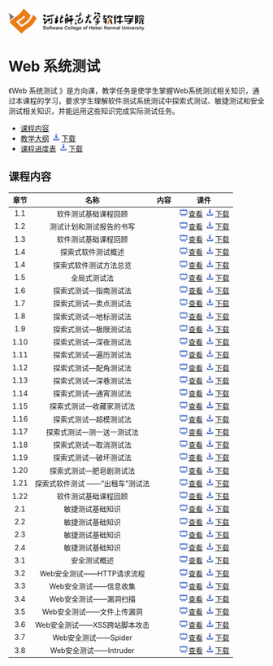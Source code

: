 <img src="./image/logo.png" height="50" /> 

# Web 系统测试 


《Web 系统测试 》是方向课，教学任务是使学生掌握Web系统测试相关知识，通过本课程的学习，要求学生理解软件测试系统测试中探索式测试、敏捷测试和安全测试相关知识，并能运用这些知识完成实际测试任务。

- [课程内容](#课程内容)
- [教学大纲](./materials/outline.pdf)   [<img src="./image/download.png" height="15" />下载](./materials/outline.docx)
- [课程进度表](./materials/schedule.pdf)   [<img src="./image/download.png" height="15" />下载](./materials/schedule.doc)

## 课程内容

| 章节 | 名称 | 内容 | 课件 |
|:---:|:---:|:---:|:---:|
| 1.1 | 软件测试基础课程回顾 || [<img src="./image/presentation.png" height="15" />查看](./materials/pdf/ch01-1.pdf) [<img src="./image/download.png" height="15" />下载](./materials/slides/ch01-1.pptx) |
| 1.2 | 测试计划和测试报告的书写 || [<img src="./image/presentation.png" height="15" />查看](./materials/pdf/ch01-2.pdf) [<img src="./image/download.png" height="15" />下载](./materials/slides/ch01-2.pptx) |
| 1.3 | 软件测试基础课程回顾 || [<img src="./image/presentation.png" height="15" />查看](./materials/pdf/ch01-3.pdf) [<img src="./image/download.png" height="15" />下载](./materials/slides/ch01-3.pptx) |
| 1.4 | 探索式软件测试概述 || [<img src="./image/presentation.png" height="15" />查看](./materials/pdf/ch01-4.pdf) [<img src="./image/download.png" height="15" />下载](./materials/slides/ch01-4.pptx) |
| 1.4 | 探索式软件测试方法总览 || [<img src="./image/presentation.png" height="15" />查看](./materials/pdf/ch01-5.pdf) [<img src="./image/download.png" height="15" />下载](./materials/slides/ch01-5.pptx) |
| 1.5 | 全局式测试法|| [<img src="./image/presentation.png" height="15" />查看](./materials/pdf/ch01-6.pdf) [<img src="./image/download.png" height="15" />下载](./materials/slides/ch01-6.pptx) |
| 1.6 | 探索式测试—指南测试法 || [<img src="./image/presentation.png" height="15" />查看](./materials/pdf/ch01-7.pdf) [<img src="./image/download.png" height="15" />下载](./materials/slides/ch01-7.pptx) |
| 1.7 | 探索式测试—卖点测试法|| [<img src="./image/presentation.png" height="15" />查看](./materials/pdf/ch01-8.pdf) [<img src="./image/download.png" height="15" />下载](./materials/slides/ch01-8.pptx) |
| 1.8 | 探索式测试—地标测试法 || [<img src="./image/presentation.png" height="15" />查看](./materials/pdf/ch01-9.pdf) [<img src="./image/download.png" height="15" />下载](./materials/slides/ch01-9.pptx) |
| 1.9 | 探索式测试—极限测试法 || [<img src="./image/presentation.png" height="15" />查看](./materials/pdf/ch01-10.pdf) [<img src="./image/download.png" height="15" />下载](./materials/slides/ch01-10.pptx) |
| 1.10 | 探索式测试—深夜测试法 || [<img src="./image/presentation.png" height="15" />查看](./materials/pdf/ch01-11.pdf) [<img src="./image/download.png" height="15" />下载](./materials/slides/ch01-11.pptx) |
| 1.11 | 探索式测试—遍历测试法 || [<img src="./image/presentation.png" height="15" />查看](./materials/pdf/ch01-12.pdf) [<img src="./image/download.png" height="15" />下载](./materials/slides/ch01-12.pptx) |
| 1.12 | 探索式测试—配角测试法 || [<img src="./image/presentation.png" height="15" />查看](./materials/pdf/ch01-13.pdf) [<img src="./image/download.png" height="15" />下载](./materials/slides/ch01-13.pptx) |
| 1.13 | 探索式测试—深巷测试法 || [<img src="./image/presentation.png" height="15" />查看](./materials/pdf/ch01-14.pdf) [<img src="./image/download.png" height="15" />下载](./materials/slides/ch01-14.pptx) |
| 1.14 | 探索式测试—通宵测试法 || [<img src="./image/presentation.png" height="15" />查看](./materials/pdf/ch01-15.pdf) [<img src="./image/download.png" height="15" />下载](./materials/slides/ch01-15.pptx) |
| 1.15 | 探索式测试—收藏家测试法 || [<img src="./image/presentation.png" height="15" />查看](./materials/pdf/ch01-16.pdf) [<img src="./image/download.png" height="15" />下载](./materials/slides/ch01-16.pptx) |
| 1.16 | 探索式测试—超模测试法 || [<img src="./image/presentation.png" height="15" />查看](./materials/pdf/ch01-17.pdf) [<img src="./image/download.png" height="15" />下载](./materials/slides/ch01-17.pptx) |
| 1.17 | 探索式测试—测一送一测试法 || [<img src="./image/presentation.png" height="15" />查看](./materials/pdf/ch01-18.pdf) [<img src="./image/download.png" height="15" />下载](./materials/slides/ch01-18.pptx) |
| 1.18 | 探索式测试—取消测试法 || [<img src="./image/presentation.png" height="15" />查看](./materials/pdf/ch01-19.pdf) [<img src="./image/download.png" height="15" />下载](./materials/slides/ch01-19.pptx) |
| 1.19 | 探索式测试—破坏测试法 || [<img src="./image/presentation.png" height="15" />查看](./materials/pdf/ch01-20.pdf) [<img src="./image/download.png" height="15" />下载](./materials/slides/ch01-20.pptx) |
| 1.20 | 探索式测试—肥皂剧测试法 || [<img src="./image/presentation.png" height="15" />查看](./materials/pdf/ch01-21.pdf) [<img src="./image/download.png" height="15" />下载](./materials/slides/ch01-21.pptx) |
| 1.21 | 探索式软件测试 ——“出租车”测试法 || [<img src="./image/presentation.png" height="15" />查看](./materials/pdf/ch01-22.pdf) [<img src="./image/download.png" height="15" />下载](./materials/slides/ch01-22.pptx) |
| 1.22 | 软件测试基础课程回顾 || [<img src="./image/presentation.png" height="15" />查看](./materials/pdf/ch01-23.pdf) [<img src="./image/download.png" height="15" />下载](./materials/slides/ch01-23.pptx) |
| 2.1 | 敏捷测试基础知识|| [<img src="./image/presentation.png" height="15" />查看](./materials/pdf/ch02-1.pdf) [<img src="./image/download.png" height="15" />下载](./materials/slides/ch02-1.pptx) |
| 2.2 | 敏捷测试基础知识|| [<img src="./image/presentation.png" height="15" />查看](./materials/pdf/ch02-2.pdf) [<img src="./image/download.png" height="15" />下载](./materials/slides/ch02-2.pptx) |
| 2.3 | 敏捷测试基础知识|| [<img src="./image/presentation.png" height="15" />查看](./materials/pdf/ch02-3.pdf) [<img src="./image/download.png" height="15" />下载](./materials/slides/ch02-3.pptx) |
| 2.4 | 敏捷测试基础知识|| [<img src="./image/presentation.png" height="15" />查看](./materials/pdf/ch02-4.pdf) [<img src="./image/download.png" height="15" />下载](./materials/slides/ch02-4.pptx) |
| 3.1 | 安全测试概述|| [<img src="./image/presentation.png" height="15" />查看](./materials/pdf/ch03-1.pdf) [<img src="./image/download.png" height="15" />下载](./materials/slides/ch03-1.pptx) |
| 3.2 | Web安全测试——HTTP请求流程|| [<img src="./image/presentation.png" height="15" />查看](./materials/pdf/ch03-2.pdf) [<img src="./image/download.png" height="15" />下载](./materials/slides/ch03-2.pptx) |
| 3.3 | Web安全测试——信息收集|| [<img src="./image/presentation.png" height="15" />查看](./materials/pdf/ch03-3.pdf) [<img src="./image/download.png" height="15" />下载](./materials/slides/ch03-3.pptx) |
| 3.4 | Web安全测试——漏洞扫描|| [<img src="./image/presentation.png" height="15" />查看](./materials/pdf/ch03-4.pdf) [<img src="./image/download.png" height="15" />下载](./materials/slides/ch03-4.pptx) |
| 3.5 | Web安全测试——文件上传漏洞|| [<img src="./image/presentation.png" height="15" />查看](./materials/pdf/ch03-5.pdf) [<img src="./image/download.png" height="15" />下载](./materials/slides/ch03-5.pptx) |
| 3.6 | Web安全测试——XSS跨站脚本攻击|| [<img src="./image/presentation.png" height="15" />查看](./materials/pdf/ch03-6.pdf) [<img src="./image/download.png" height="15" />下载](./materials/slides/ch03-6.pptx) |
| 3.7 | Web安全测试——Spider|| [<img src="./image/presentation.png" height="15" />查看](./materials/pdf/ch03-7.pdf) [<img src="./image/download.png" height="15" />下载](./materials/slides/ch03-7.pptx) |
| 3.8 | Web安全测试——Intruder|| [<img src="./image/presentation.png" height="15" />查看](./materials/pdf/ch03-8.pdf) [<img src="./image/download.png" height="15" />下载](./materials/slides/ch03-8.pptx) |